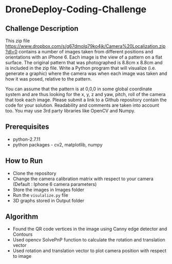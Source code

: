 # DroneDeploy-Coding-Challenge

## Challenge Description

This zip file https://www.dropbox.com/s/g67dmolq79ko4jk/Camera%20Localization.zip?dl=0 contains a number of images taken from different positions and orientations with an iPhone 6. Each image is the view of a pattern on a flat surface. The original pattern that was photographed is 8.8cm x 8.8cm and is included in the zip file. Write a Python program that will visualize (i.e. generate a graphic) where the camera was when each image was taken and how it was posed, relative to the pattern.

You can assume that the pattern is at 0,0,0 in some global coordinate system and are thus looking for the x, y, z and yaw, pitch, roll of the camera that took each image. Please submit a link to a Github repository contain the code for your solution. Readability and comments are taken into account too. You may use 3rd party libraries like OpenCV and Numpy. 

## Prerequisites

- python-2.7.11
- python packages - cv2, matplotlib, numpy

## How to Run

- Clone the repository
- Change the camera calibration matrix with respect to your camera (Default : Iphone 6 camera parameters)
- Store the images in Images folder
- Run the `visulalize.py` file
- 3D graphs stored in Output folder

## Algorithm

- Found the QR code vertices in the image using Canny edge detector and Contours
- Used opencv SolvePnP function to calculate the rotation and translation vector
- Used rotation and translation vector to plot camera position with respect to image


